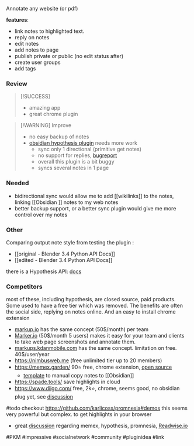Annotate any website (or pdf)

**features**:
- link notes to highlighted text.
- reply on notes
- edit notes
- add notes to page
- publish private or public (no edit status after)
- create user groups
- add tags

### Review
> [!SUCCESS]
> - amazing app
> - great chrome plugin

> [!WARNING] Improve
> - no easy backup of notes
> - [obsidian hypothesis plugin](https://github.com/weichenw/obsidian-hypothesis-plugin) needs more work
> 	- sync only 1 directional (primitive get notes)
> 	- no support for replies, [bugreport](https://github.com/weichenw/obsidian-hypothesis-plugin/issues/62)
> 	- overall this plugin is a bit buggy
> 	- syncs several notes in 1 page

### Needed
- bidirectional sync would allow me to add [[wikilinks]] to the notes, linking [[Obsidian ]] notes to my web notes
- better backup support, or a better sync plugin would give me more control over my notes

### Other
Comparing output note style from testing the plugin :
- [[original - Blender 3.4 Python API Docs]]
- [[edited - Blender 3.4 Python API Docs]]

there is a Hypothesis API: [docs](https://h.readthedocs.io/en/latest/)

### Competitors

most of these, including hypothesis, are closed source, paid products.
Some used to have a free tier which was removed.
The benefits are often the social side, replying on notes online.
And an easy to install chrome extension 

- [markup.io](https://www.markup.io/pricing/) has the same concept (50$/month) per team
- [Marker.io](https://marker.io/) (50$/month 5 users) makes it easy for your team and clients to take web page screenshots and annotate them.
- [markups.kdanmobile.com](https://markups.kdanmobile.com/) has the same concept. limitation on free. 40$/user/year
- https://nimbusweb.me (free unlimited tier up to 20 members)
- https://memex.garden/ 90⭐ free, chrome extension, [open source](https://github.com/WorldBrain/Memex)
	- [template](https://www.reddit.com/r/ObsidianMD/comments/ohfow6/memex_export_to_obsidian_template/) to manual copy notes to [[Obsidian]] 
- https://spade.tools/ save highlights in cloud
- https://www.diigo.com/ free, 2k⭐, chrome, seems good, no obsidian plug yet, see [discussion](https://forum.obsidian.md/t/bookmarks-from-diigo-obsidian-vault/27047/2)

#todo checkout https://github.com/karlicoss/promnesia#demos
this seems very powerful but complex. to get highlights in your browser
- great [discussion](https://www.reddit.com/r/ObsidianMD/comments/oo96v0/trying_to_collect_my_browsing_highlights_through/) regarding memex, hypothesis, promnesia, [Readwise.io](https://readwise.io/)


#PKM #impressive #socialnetwork #community #pluginidea #link